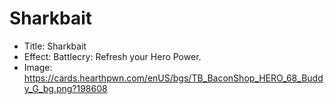 # Sharkbait
- Title:  Sharkbait
- Effect:  Battlecry: Refresh your Hero Power.
- Image:  https://cards.hearthpwn.com/enUS/bgs/TB_BaconShop_HERO_68_Buddy_G_bg.png?198608
